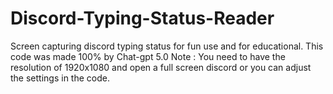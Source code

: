 # Discord-Typing-Status-Reader
Screen capturing discord typing status for fun use and for educational.
This code was made 100% by Chat-gpt 5.0
Note : You need to have the resolution of 1920x1080 and open a full screen discord or you can adjust the settings in the code.
